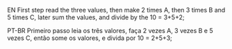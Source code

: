 EN
First step read the three values, then make 2 times A, then 3 times B and 5 times C, later sum the values, and divide by the 10 = 3+5+2;

PT-BR
Primeiro passo leia os três valores, faça 2 vezes A, 3 vezes B e 5 vezes C, então some os valores, e divida por 10 = 2+5+3;